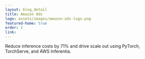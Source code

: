```yaml
---
layout: blog_detail
title: Amazon Ads
logo: assets/images/amazon-ads-logo.png
featured-home: true
order: 1
link:
---
```


Reduce inference costs by 71% and drive scale out using PyTorch, TorchServe, and AWS Inferentia.
